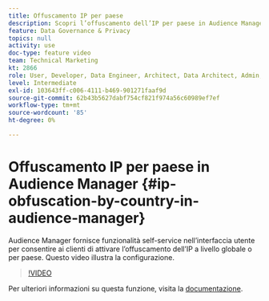```yaml
---
title: Offuscamento IP per paese
description: Scopri l’offuscamento dell’IP per paese in Audience Manager. Questa applicazione fornisce funzionalità self-service nell’interfaccia utente per consentire ai clienti di attivare l’offuscamento dell’IP a livello globale o per paese. Questo video illustra la configurazione.
feature: Data Governance & Privacy
topics: null
activity: use
doc-type: feature video
team: Technical Marketing
kt: 2866
role: User, Developer, Data Engineer, Architect, Data Architect, Admin, Leader
level: Intermediate
exl-id: 103643ff-c006-4111-b469-901271faaf9d
source-git-commit: 62b43b5627dabf754cf821f974a56c60989ef7ef
workflow-type: tm+mt
source-wordcount: '85'
ht-degree: 0%

---
```


# Offuscamento IP per paese in Audience Manager {#ip-obfuscation-by-country-in-audience-manager}

Audience Manager fornisce funzionalità self-service nell’interfaccia utente per consentire ai clienti di attivare l’offuscamento dell’IP a livello globale o per paese. Questo video illustra la configurazione.

>[!VIDEO](https://video.tv.adobe.com/v/328567/?quality=9&captions=ita)

Per ulteriori informazioni su questa funzione, visita la [documentazione](https://experiencecloud.adobe.com/resources/help/it_IT/aam/ip-obfuscation.html).
